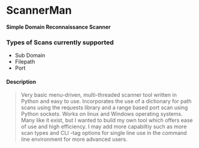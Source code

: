 # ScannerMan
**Simple Domain Reconnaissance Scanner**

### Types of Scans currently supported
- Sub Domain
- Filepath
- Port

#### Description
> Very basic menu-driven, multi-threaded scanner tool written in Python and easy to use. Incorporates the use of a dictionary for path scans using the requests library and a range based port scan using Python sockets.
> Works on linux and Windows operating systems. 
> Many like it exist, but I wanted to build my own tool which offers ease of use and high efficiency. I may add more capabiltiy such as more scan types and CLI -tag options for single line use in the command line environment for more advanced users.

